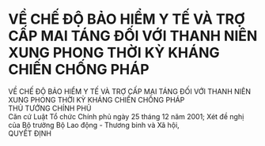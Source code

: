 # VỀ CHẾ ĐỘ BẢO HIỂM Y TẾ VÀ TRỢ CẤP MAI TÁNG ĐỐI VỚI THANH NIÊN XUNG PHONG THỜI KỲ KHÁNG CHIẾN CHỐNG PHÁP

VỀ CHẾ ĐỘ BẢO HIỂM Y TẾ VÀ TRỢ CẤP MAI TÁNG ĐỐI VỚI THANH NIÊN XUNG PHONG THỜI KỲ KHÁNG CHIẾN CHỐNG PHÁP  
THỦ TƯỚNG CHÍNH PHỦ  
Căn cứ Luật Tổ chức Chính phủ ngày 25 tháng 12 năm 2001; 
Xét đề nghị của Bộ trưởng Bộ Lao động - Thương binh và Xã hội,  
QUYẾT ĐỊNH